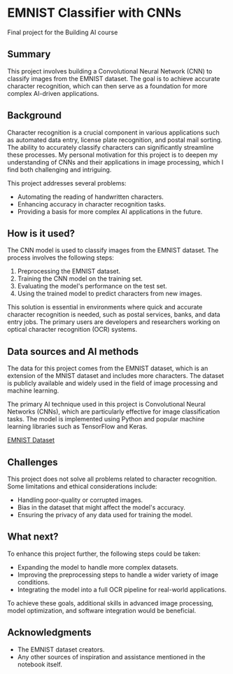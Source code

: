 # EMNIST Classifier with CNNs

Final project for the Building AI course

## Summary

This project involves building a Convolutional Neural Network (CNN) to classify images from the EMNIST dataset. The goal is to achieve accurate character recognition, which can then serve as a foundation for more complex AI-driven applications.

## Background

Character recognition is a crucial component in various applications such as automated data entry, license plate recognition, and postal mail sorting. The ability to accurately classify characters can significantly streamline these processes. My personal motivation for this project is to deepen my understanding of CNNs and their applications in image processing, which I find both challenging and intriguing.

This project addresses several problems:

* Automating the reading of handwritten characters.
* Enhancing accuracy in character recognition tasks.
* Providing a basis for more complex AI applications in the future.

## How is it used?

The CNN model is used to classify images from the EMNIST dataset. The process involves the following steps:

1. Preprocessing the EMNIST dataset.
2. Training the CNN model on the training set.
3. Evaluating the model's performance on the test set.
4. Using the trained model to predict characters from new images.

This solution is essential in environments where quick and accurate character recognition is needed, such as postal services, banks, and data entry jobs. The primary users are developers and researchers working on optical character recognition (OCR) systems.

## Data sources and AI methods

The data for this project comes from the EMNIST dataset, which is an extension of the MNIST dataset and includes more characters. The dataset is publicly available and widely used in the field of image processing and machine learning.

The primary AI technique used in this project is Convolutional Neural Networks (CNNs), which are particularly effective for image classification tasks. The model is implemented using Python and popular machine learning libraries such as TensorFlow and Keras.

[EMNIST Dataset](https://www.nist.gov/itl/products-and-services/emnist-dataset)

## Challenges

This project does not solve all problems related to character recognition. Some limitations and ethical considerations include:

* Handling poor-quality or corrupted images.
* Bias in the dataset that might affect the model's accuracy.
* Ensuring the privacy of any data used for training the model.

## What next?

To enhance this project further, the following steps could be taken:

* Expanding the model to handle more complex datasets.
* Improving the preprocessing steps to handle a wider variety of image conditions.
* Integrating the model into a full OCR pipeline for real-world applications.

To achieve these goals, additional skills in advanced image processing, model optimization, and software integration would be beneficial.

## Acknowledgments

* The EMNIST dataset creators.
* Any other sources of inspiration and assistance mentioned in the notebook itself.
